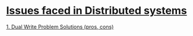 # [Issues faced in Distributed systems](https://suryapratapbarik.github.io/distributed_systems)

  [1. Dual Write Problem Solutions (pros, cons)](https://suryapratapbarik.github.io/distributed_systems/dualWriteProblem)
